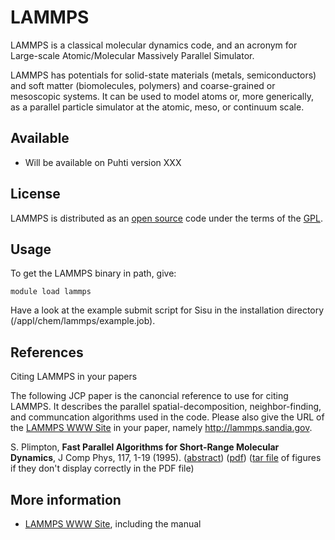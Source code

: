 # LAMMPS

LAMMPS is a classical molecular dynamics code, and an acronym for
Large-scale Atomic/Molecular Massively Parallel Simulator.

LAMMPS has potentials for solid-state materials (metals, semiconductors)
and soft matter (biomolecules, polymers) and coarse-grained or
mesoscopic systems. It can be used to model atoms or, more generically,
as a parallel particle simulator at the atomic, meso, or continuum
scale.

## Available

* Will be available on Puhti version XXX

## License

LAMMPS is distributed as an [open source] code under the terms of the [GPL].

## Usage

To get the LAMMPS binary in path, give:

    module load lammps

Have a look at the example submit script for Sisu in the installation
directory (/appl/chem/lammps/example.job).

## References

Citing LAMMPS in your papers

The following JCP paper is the canoncial reference to use for citing
LAMMPS. It describes the parallel spatial-decomposition,
neighbor-finding, and communcation algorithms used in the code. Please
also give the URL of the [LAMMPS WWW Site] in your paper, namely
http://lammps.sandia.gov.

S. Plimpton, **Fast Parallel Algorithms for Short-Range Molecular
Dynamics**, J Comp Phys, 117, 1-19 (1995). ([abstract]) ([pdf]) ([tar
file] of figures if they don't display correctly in the PDF file)

## More information

* [LAMMPS WWW Site], including the manual


  [LAMMPS WWW Site]: http://lammps.sandia.gov/index.html
  [abstract]: http://www.sandia.gov/%7Esjplimp/abstracts/jcompphys95.html
  [pdf]: http://www.sandia.gov/%7Esjplimp/papers/jcompphys95.pdf
  [tar file]: http://www.sandia.gov/%7Esjplimp/papers/jcompphys95_figs.tar.gz
  [open source]: https://lammps.sandia.gov/open_source.html
  [GPL]: http://www.gnu.org/copyleft/gpl.html